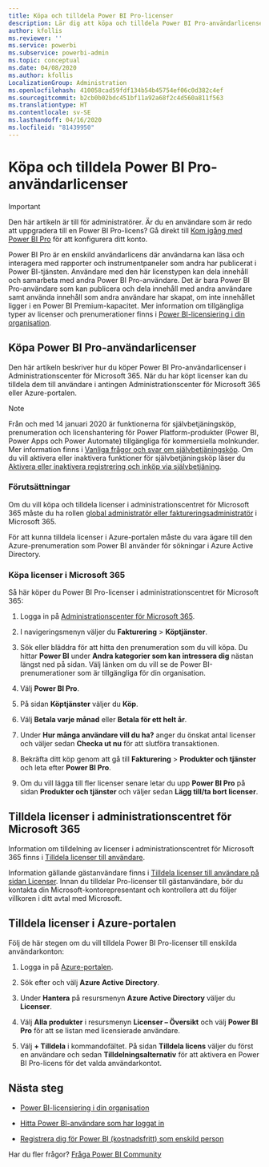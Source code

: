 ```yaml
---
title: Köpa och tilldela Power BI Pro-licenser
description: Lär dig att köpa och tilldela Power BI Pro-användarlicenser så att användarna kan komma åt innehåll och samarbeta med andra i Power BI-tjänsten.
author: kfollis
ms.reviewer: ''
ms.service: powerbi
ms.subservice: powerbi-admin
ms.topic: conceptual
ms.date: 04/08/2020
ms.author: kfollis
LocalizationGroup: Administration
ms.openlocfilehash: 410058cad59fdf134b54b45754ef06c0d382c4ef
ms.sourcegitcommit: b2cb0b02bdc451bf11a92a68f2c4d560a811f563
ms.translationtype: HT
ms.contentlocale: sv-SE
ms.lasthandoff: 04/16/2020
ms.locfileid: "81439950"
---
```

# <a name="purchase-and-assign-power-bi-pro-user-licenses"></a>Köpa och tilldela Power BI Pro-användarlicenser

>[!IMPORTANT]
>Den här artikeln är till för administratörer. Är du en användare som är redo att uppgradera till en Power BI Pro-licens? Gå direkt till [Kom igång med Power BI Pro](https://go.microsoft.com/fwlink/?LinkId=2106428&clcid=0x409&cmpid=pbidocs-purchasing-power-bi-pro) för att konfigurera ditt konto.

Power BI Pro är en enskild användarlicens där användarna kan läsa och interagera med rapporter och instrumentpaneler som andra har publicerat i Power BI-tjänsten. Användare med den här licenstypen kan dela innehåll och samarbeta med andra Power BI Pro-användare. Det är bara Power BI Pro-användare som kan publicera och dela innehåll med andra användare samt använda innehåll som andra användare har skapat, om inte innehållet ligger i en Power BI Premium-kapacitet. Mer information om tillgängliga typer av licenser och prenumerationer finns i [Power BI-licensiering i din organisation](service-admin-licensing-organization.md).

## <a name="purchase-power-bi-pro-user-licenses"></a>Köpa Power BI Pro-användarlicenser

Den här artikeln beskriver hur du köper Power BI Pro-användarlicenser i Administrationscenter för Microsoft 365. När du har köpt licenser kan du tilldela dem till användare i antingen Administrationscenter för Microsoft 365 eller Azure-portalen.

> [!NOTE]
> Från och med 14 januari 2020 är funktionerna för självbetjäningsköp, prenumeration och licenshantering för Power Platform-produkter (Power BI, Power Apps och Power Automate) tillgängliga för kommersiella molnkunder. Mer information finns i [Vanliga frågor och svar om självbetjäningsköp](https://docs.microsoft.com/microsoft-365/commerce/subscriptions/self-service-purchase-faq). Om du vill aktivera eller inaktivera funktioner för självbetjäningsköp läser du [Aktivera eller inaktivera registrering och inköp via självbetjäning](admin/service-admin-disable-self-service.md).

### <a name="prerequisites"></a>Förutsättningar

Om du vill köpa och tilldela licenser i administrationscentret för Microsoft 365 måste du ha rollen [global administratör eller faktureringsadministratör](https://support.office.com/article/about-office-365-admin-roles-da585eea-f576-4f55-a1e0-87090b6aaa9d) i Microsoft 365.

För att kunna tilldela licenser i Azure-portalen måste du vara ägare till den Azure-prenumeration som Power BI använder för sökningar i Azure Active Directory.

### <a name="purchase-licenses-in-microsoft-365"></a>Köpa licenser i Microsoft 365

Så här köper du Power BI Pro-licenser i administrationscentret för Microsoft 365:

1. Logga in på [Administrationscenter för Microsoft 365](https://admin.microsoft.com).

2. I navigeringsmenyn väljer du **Fakturering** > **Köptjänster**.

3. Sök eller bläddra för att hitta den prenumeration som du vill köpa. Du hittar **Power BI** under **Andra kategorier som kan intressera dig** nästan längst ned på sidan. Välj länken om du vill se de Power BI-prenumerationer som är tillgängliga för din organisation.

4. Välj **Power BI Pro**.

5. På sidan **Köptjänster** väljer du **Köp**.

6. Välj **Betala varje månad** eller **Betala för ett helt år**.

7. Under **Hur många användare vill du ha?** anger du önskat antal licenser och väljer sedan **Checka ut nu** för att slutföra transaktionen.

8. Bekräfta ditt köp genom att gå till **Fakturering** > **Produkter och tjänster** och leta efter **Power BI Pro**.

9. Om du vill lägga till fler licenser senare letar du upp **Power BI Pro** på sidan **Produkter och tjänster** och väljer sedan **Lägg till/ta bort licenser**.

## <a name="assign-licenses-in-the-microsoft-365-admin-center"></a>Tilldela licenser i administrationscentret för Microsoft 365

Information om tilldelning av licenser i administrationscentret för Microsoft 365 finns i [Tilldela licenser till användare](/office365/admin/manage/assign-licenses-to-users).

Information gällande gästanvändare finns i [Tilldela licenser till användare på sidan Licenser](/office365/admin/manage/assign-licenses-to-users#assign-licenses-to-users-on-the-licenses-page). Innan du tilldelar Pro-licenser till gästanvändare, bör du kontakta din Microsoft-kontorepresentant och kontrollera att du följer villkoren i ditt avtal med Microsoft.

## <a name="assign-licenses-in-the-azure-portal"></a>Tilldela licenser i Azure-portalen

Följ de här stegen om du vill tilldela Power BI Pro-licenser till enskilda användarkonton:

1. Logga in på [Azure-portalen](https://portal.azure.com/).

2. Sök efter och välj **Azure Active Directory**.

3. Under **Hantera** på resursmenyn **Azure Active Directory** väljer du **Licenser**.

4. Välj **Alla produkter** i resursmenyn **Licenser – Översikt** och välj **Power BI Pro** för att se listan med licensierade användare.

5. Välj **+ Tilldela** i kommandofältet. På sidan **Tilldela licens** väljer du först en användare och sedan **Tilldelningsalternativ** för att aktivera en Power BI Pro-licens för det valda användarkontot.

## <a name="next-steps"></a>Nästa steg

- [Power BI-licensiering i din organisation](service-admin-licensing-organization.md)

 - [Hitta Power BI-användare som har loggat in](service-admin-access-usage.md)

 - [Registrera dig för Power BI (kostnadsfritt) som enskild person](service-self-service-signup-for-power-bi.md)

Har du fler frågor? [Fråga Power BI Community](https://community.powerbi.com/)
